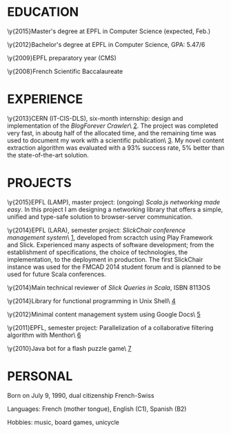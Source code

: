 EDUCATION
=========

\y{2015}Master's degree at EPFL in Computer Science (expected, Feb.)

\y{2012}Bachelor's degree at EPFL in Computer Science, GPA: 5.47/6

\y{2009}EPFL preparatory year (CMS)

\y{2008}French Scientific Baccalaureate


EXPERIENCE
==========

\y{2013}CERN (IT-CIS-DLS), six-month internship: design and implementation of the *BlogForever Crawler*\ [2]. The project was completed very fast, in aboutg half of the allocated time, and the remaining time was used to document my work with a scientific publication\ [3]. My novel content extraction algorithm was evaluated with a 93% success rate, 5% better than the state-of-the-art solution.


PROJECTS
========

\y{2015}EPFL (LAMP), master project: (ongoing) *Scala.js networking made easy*. In this project I am designing a networking library that offers a simple, unified and type-safe solution to browser-server communication.

\y{2014}EPFL (LARA), semester project: *SlickChair conference management system*\ [1], developed from scractch using Play Framework and Slick. Experienced many aspects of software development; from the establishment of specifications, the choice of technologies, the implementation, to the deployment in production. The first SlickChair instance was used for the FMCAD 2014 student forum and is planned to be used for future Scala conferences.

\y{2014}Main technical reviewer of *Slick Queries in Scala*, ISBN 8113OS

\y{2014}Library for functional programming in Unix Shell\ [4]

\y{2012}Minimal content management system using Google Docs\ [5]

\y{2011}EPFL, semester project: Parallelization of a collaborative filtering algorithm with Menthor\ [6]

\y{2010}Java bot for a flash puzzle game\ [7]


PERSONAL
========

Born on July 9, 1990, dual citizenship French-Swiss

Languages: French (mother tongue), English (C1), Spanish (B2)

Hobbies: music, board games, unicycle


[1]: https://github.com/SlickChair/SlickChair
[2]: https://github.com/BlogForever/crawler
[3]: https://olivierblanvillain.github.io/resume/46-blanvillain.pdf
[4]: https://github.com/OlivierBlanvillain/bourne-shell-list
[5]: https://code.google.com/p/google-cms/
[6]: https://github.com/OlivierBlanvillain/menthor/tree/recommender
[7]: https://code.google.com/p/hypercube-bot/
